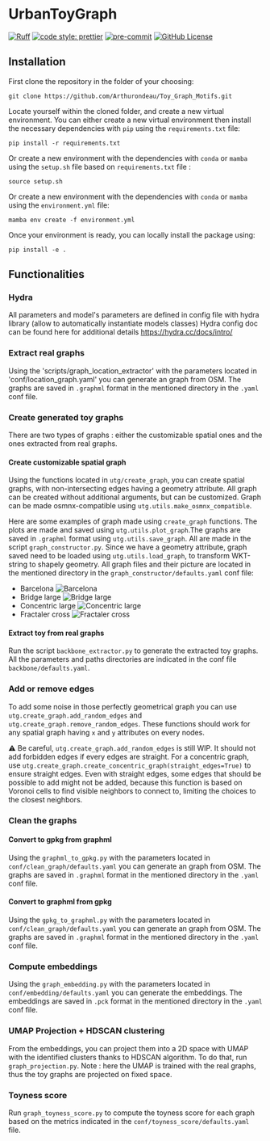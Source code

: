 # UrbanToyGraph

[![Ruff](https://img.shields.io/endpoint?url=https://raw.githubusercontent.com/astral-sh/ruff/main/assets/badge/v2.json)](https://github.com/astral-sh/ruff)
[![code style: prettier](https://img.shields.io/badge/code_style-prettier-ff69b4.svg?style=flat-square)](https://github.com/prettier/prettier)
[![pre-commit](https://img.shields.io/badge/pre--commit-enabled-brightgreen?logo=pre-commit&logoColor=white)](https://github.com/pre-commit/pre-commit)
[![GitHub License](https://img.shields.io/github/license/csebastiao/UrbanToyGraph)](https://github.com/csebastiao/UrbanToyGraph/blob/main/LICENSE)

## Installation

First clone the repository in the folder of your choosing:

```
git clone https://github.com/Arthurondeau/Toy_Graph_Motifs.git
```

Locate yourself within the cloned folder, and create a new virtual environment. You can either create a new virtual environment then install the necessary dependencies with `pip` using the `requirements.txt` file:

```
pip install -r requirements.txt
```

Or create a new environment with the dependencies with `conda` or `mamba` using the `setup.sh` file based on `requirements.txt` file :


```
source setup.sh
```

Or create a new environment with the dependencies with `conda` or `mamba` using the `environment.yml` file:

```
mamba env create -f environment.yml
```


Once your environment is ready, you can locally install the package using:

```
pip install -e .
```


## Functionalities

### Hydra 

All parameters and model's parameters are defined in config file with hydra library (allow to automatically instantiate models classes)
Hydra config doc can be found here for additional details https://hydra.cc/docs/intro/

### Extract real graphs

Using the 'scripts/graph_location_extractor' with the parameters located in 'conf/location_graph.yaml' you can generate an graph from OSM. The graphs are saved in `.graphml` format in the 
mentioned directory in the `.yaml` conf file.

### Create generated toy graphs 
There are two types of graphs : either the customizable spatial ones and the ones extracted from real graphs.

#### Create customizable spatial graph

Using the functions located in `utg/create_graph`, you can create spatial graphs, with non-intersecting edges having a geometry attribute. All graph can be created without additional arguments, but can be customized. Graph can be made osmnx-compatible using `utg.utils.make_osmnx_compatible`.

Here are some examples of graph made using `create_graph` functions. The plots are made and saved using `utg.utils.plot_graph`.The graphs are saved in `.graphml` format using `utg.utils.save_graph`. All are made in the script `graph_constructor.py`. Since we have a geometry attribute, graph saved need to be loaded using `utg.utils.load_graph`, to transform WKT-string to shapely geometry. All graph files and their picture are located in the mentioned directory in the `graph_constructor/defaults.yaml` conf file:

- Barcelona ![Barcelona](template_graph/barcelona.png)
- Bridge large ![Bridge large](template_graph/bridge_large.png)
- Concentric large ![Concentric large](template_graph/concentric_large.png)
- Fractaler cross ![Fractaler cross](template_graph/fractaler_cross.png)

#### Extract toy from real graphs

Run the script `backbone_extractor.py` to generate the extracted toy graphs. All the parameters and paths directories are indicated in the conf file `backbone/defaults.yaml`.

### Add or remove edges

To add some noise in those perfectly geometrical graph you can use `utg.create_graph.add_random_edges` and `utg.create_graph.remove_random_edges`. These functions should work for any spatial graph having `x` and `y` attributes on every nodes.

⚠️ Be careful, `utg.create_graph.add_random_edges` is still WIP. It should not add forbidden edges if every edges are straight. For a concentric graph, use `utg.create_graph.create_concentric_graph(straight_edges=True)` to ensure straight edges. Even with straight edges, some edges that should be possible to add might not be added, because this function is based on Voronoi cells to find visible neighbors to connect to, limiting the choices to the closest neighbors.


### Clean the graphs

#### Convert to gpkg from graphml
Using the  `graphml_to_gpkg.py` with the parameters located in `conf/clean_graph/defaults.yaml` you can generate an graph from OSM. The graphs are saved in `.graphml` format in the 
mentioned directory in the `.yaml` conf file.

#### Convert to graphml from gpkg
Using the  `gpkg_to_graphml.py` with the parameters located in `conf/clean_graph/defaults.yaml` you can generate an graph from OSM. The graphs are saved in `.graphml` format in the 
mentioned directory in the `.yaml` conf file.

### Compute embeddings 
Using the  `graph_embedding.py` with the parameters located in `conf/embedding/defaults.yaml` you can generate the embeddings. The embeddings are saved in `.pck` format in the 
mentioned directory in the `.yaml` conf file.

### UMAP Projection + HDSCAN clustering
From the embeddings, you can project them into a 2D space with UMAP with the identified clusters thanks to HDSCAN algorithm.
To do that, run `graph_projection.py`. 
Note : here the UMAP is trained with the real graphs, thus the toy graphs are projected on fixed space.

### Toyness score
Run `graph_toyness_score.py` to compute the toyness score for each graph based on the metrics indicated in the `conf/toyness_score/defaults.yaml` file.



